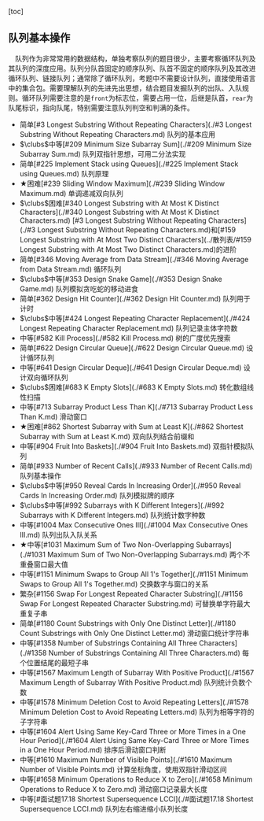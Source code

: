 [toc]

## 队列基本操作

&emsp;队列作为非常常用的数据结构，单独考察队列的题目很少，主要考察循环队列及其队列的深度应用。队列分队首固定的顺序队列、队首不固定的顺序队列及其改进循环队列、链接队列；通常除了循环队列，考题中不需要设计队列，直接使用语言中的集合包。需要理解队列的先进先出思想，结合题目发掘队列的出队、入队规则。循环队列需要注意的是`front`为标志位，需要占用一位，后继是队首，`rear`为队尾标识，指向队尾，特别需要注意队列判空和判满的条件。

* 简单[#3 Longest Substring Without Repeating Characters](./#3 Longest Substring Without Repeating Characters.md)    队列的基本应用
* $\clubs$中等​[#209 Minimum Size Subarray Sum](./#209 Minimum Size Subarray Sum.md)    队列双指针思想，可用二分法实现
* 简单[#225 Implement Stack using Queues](./#225 Implement Stack using Queues.md)    队列原理
* $\bigstar$困难[#239 Sliding Window Maximum](./#239 Sliding Window Maximum.md)    单调递减双向队列
* $\clubs$困难[#340 Longest Substring with At Most K Distinct Characters](./#340 Longest Substring with At Most K Distinct Characters.md)    [#3 Longest Substring Without Repeating Characters](./#3 Longest Substring Without Repeating Characters.md)和[#159 Longest Substring with At Most Two Distinct Characters](../散列表/#159 Longest Substring with At Most Two Distinct Characters.md)的进阶
* 简单[#346 Moving Average from Data Stream](./#346 Moving Average from Data Stream.md)    循环队列
* $\clubs$中等[#353 Design Snake Game](./#353 Design Snake Game.md)    队列模拟贪吃蛇的移动进食
* 简单[#362 Design Hit Counter](./#362 Design Hit Counter.md)    队列用于计时
* $\clubs$中等[#424 Longest Repeating Character Replacement](./#424 Longest Repeating Character Replacement.md)    队列记录主体字符数
* 中等[#582 Kill Process](./#582 Kill Process.md)    树的广度优先搜索
* 简单[#622 Design Circular Queue](./#622 Design Circular Queue.md)    设计循环队列
* 中等[#641 Design Circular Deque](./#641 Design Circular Deque.md)    设计双向循环队列
* $\clubs$困难[#683 K Empty Slots](./#683 K Empty Slots.md)    转化数组线性扫描
* 中等[#713 Subarray Product Less Than K](./#713 Subarray Product Less Than K.md)    滑动窗口
* $\bigstar$困难[#862 Shortest Subarray with Sum at Least K](./#862 Shortest Subarray with Sum at Least K.md)    双向队列结合前缀和
* 中等[#904 Fruit Into Baskets](./#904 Fruit Into Baskets.md)    双指针模拟队列
* 简单[#933 Number of Recent Calls](./#933 Number of Recent Calls.md)    队列基本操作
* $\clubs$中等[#950 Reveal Cards In Increasing Order](./#950 Reveal Cards In Increasing Order.md)    队列模拟牌的顺序
* $\clubs$中等[#992 Subarrays with K Different Integers](./#992 Subarrays with K Different Integers.md)    队列统计数字种数
* 中等[#1004 Max Consecutive Ones III](./#1004 Max Consecutive Ones III.md)    队列出队入队关系
* $\bigstar$中等[#1031 Maximum Sum of Two Non-Overlapping Subarrays](./#1031 Maximum Sum of Two Non-Overlapping Subarrays.md)    两个不重叠窗口最大值
* 中等[#1151 Minimum Swaps to Group All 1's Together](./#1151 Minimum Swaps to Group All 1's Together.md)    交换数字与窗口的关系
* 繁杂[#1156 Swap For Longest Repeated Character Substring](./#1156 Swap For Longest Repeated Character Substring.md)    可替换单字符最大重复子串
* 简单[#1180 Count Substrings with Only One Distinct Letter](./#1180 Count Substrings with Only One Distinct Letter.md)    滑动窗口统计字符串
* 中等[#1358 Number of Substrings Containing All Three Characters](./#1358 Number of Substrings Containing All Three Characters.md)    每个位置结尾的最短子串
* 中等[#1567 Maximum Length of Subarray With Positive Product](./#1567 Maximum Length of Subarray With Positive Product.md)    队列统计负数个数
* 中等[#1578 Minimum Deletion Cost to Avoid Repeating Letters](./#1578 Minimum Deletion Cost to Avoid Repeating Letters.md)    队列为相等字符的子字符串
* 中等[#1604 Alert Using Same Key-Card Three or More Times in a One Hour Period](./#1604 Alert Using Same Key-Card Three or More Times in a One Hour Period.md)    排序后滑动窗口判断
* 中等[#1610 Maximum Number of Visible Points](./#1610 Maximum Number of Visible Points.md)    计算坐标角度，使用双指针滑动区间
* 中等[#1658 Minimum Operations to Reduce X to Zero](./#1658 Minimum Operations to Reduce X to Zero.md)    滑动窗口记录最大长度
* 中等[#面试题17.18 Shortest Supersequence LCCI](./#面试题17.18 Shortest Supersequence LCCI.md)    队列左右缩进缩小队列长度